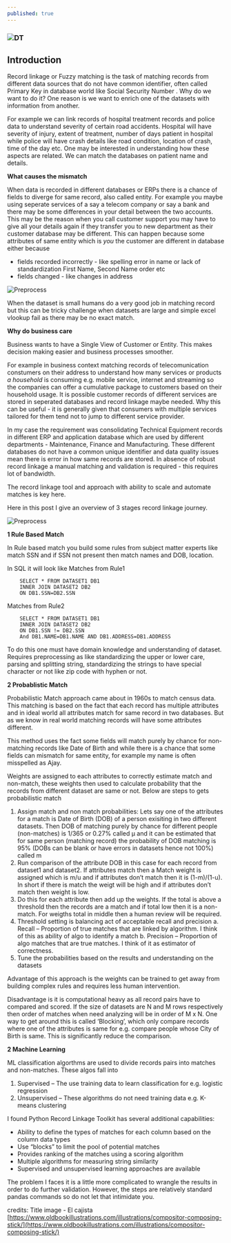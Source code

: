 ```yaml
---
published: true
---
```

### ![DT](/images/compositor-composing-stick-1200.jpg)



## Introduction

Record linkage or Fuzzy matching is the task of matching records from different data sources that do not have common identifier, often called Primary Key in database world like Social Security Number . Why do we want to do it? One reason is we want to enrich one of the datasets with information from another.

For example we can link records of hospital treatment records and police data to understand severity of certain road accidents. Hospital will have severity of injury, extent of treatment, number of days patient in hospital while police will have crash details like road condition, location of crash, time of the day etc. One may be interested in understanding how these aspects are related. We can match the databases on patient name and details.



**What causes the mismatch**

When data is recorded in different databases or ERPs there is a chance of fields to diverge for same record, also called entity. For example you maybe using seperate services of a say a telecom company or say a bank and there may be some differences in your detail between the two accounts. This may be the reason when you call  customer support you may have to give all your details again if they transfer you to new department as their customer database may be different. This can happen because some attributes of same entity which is _you_ the customer are different in database either because
- fields recorded incorrectly - like spelling error in name or lack of standardization First Name, Second Name order etc
- fields changed - like changes in address 

![Preprocess](/images/Record-linkage-example.png)

When the dataset is small humans do a very good job in matching record but this can be tricky challenge when datasets are large and simple excel vlookup fail as there may be no exact match. 

**Why do business care**

Business wants to have a Single View of Customer or Entity. This makes decision making easier and business processes smoother.

For example in business context matching records of telecomunication constumers on their address to understand how many services or products _a household_ is consuming e.g. mobile service, internet and streaming so the companies can offer a cumulative package to customers based on their household usage. It is possible customer records of different services are stored in seperated databases and record linkage maybe needed. Why this can be useful - it is generally given that consumers with multiple services tailored for them tend not to jump to different service provider. 

In my case the requirement was consolidating Technical Equipment records in different ERP and application database which are used by different departments - Maintenance, Finance and Manufacturing. These different databases do not have a common unique identifier and data quality issues mean there is error in how same records are stored. In absence of robust record linkage a manual matching and validation is required - this requires lot of bandwidth.

The record linkage tool and approach with ability to scale and automate matches is key here.

Here in this post I give an overview of 3 stages record linkage journey.

![Preprocess](/images/3_Stages.JPG)




**1 Rule Based Match**

In Rule based match you build some rules from subject matter experts like match SSN and if SSN not present then match names and DOB, location.

In SQL it will look like
Matches from Rule1

        SELECT * FROM DATASET1 DB1
        INNER JOIN DATASET2 DB2
        ON DB1.SSN=DB2.SSN

Matches from Rule2

        SELECT * FROM DATASET1 DB1
        INNER JOIN DATASET2 DB2
        ON DB1.SSN != DB2.SSN
        And DB1.NAME=DB1.NAME AND DB1.ADDRESS=DB1.ADDRESS 

To do this one must have domain knowledge and understanding of dataset. Requires preprocessing as like standardizing the upper or lower care, parsing and splitting string, standardizing the strings to have special character or not like zip code with hyphen or not.



**2 Probablistic Match**

Probabilistic Match approach came about in 1960s to match census data. This matching is based on the fact that each record has multiple attributes and in ideal world all attributes match for same record in two databases. But as we know in real world matching records will have some attributes different.

This method uses the fact some fields will match purely by chance for non-matching records like Date of Birth and while there is a chance that some fields can mismatch for same entity, for example my name is often misspelled as Ajay. 


Weights are assigned to each attributes to correctly estimate match and non-match, these weights then used to calculate probability that the records from different dataset are same or not. Below are steps to gets probabilistic match

1.	Assign match and non match probabilities: Lets say one of the attributes for a match is Date of Birth (DOB) of a person exisiting in two different datasets. Then DOB of matching purely by chance for different people (non-matches) is 1/365 or 0.27% called µ and it can be estimated that for same person (matching record) the probability of DOB matching is 95% (DOBs can be blank or have errors in datasets hence not 100%) called m
2.	Run comparison of the attribute DOB in this case for each record from dataset1 and dataset2. If attributes match then a Match weight is assigned which is m/u and if attributes don’t match then it is (1-m)/(1-u). In short if there is match the weigt will be high and if attributes don’t match then weight is low.
3.	Do this for each attribute then add up the weights. If the total is above a threshold then the records are a match and if total low then it is a non-match. For weigths total in middle then a human review will be required.
4.	Threshold setting is balancing act of acceptable recall and precision
a.	Recall – Proportion of true matches that are linked by algorithm. I think of this as ability of algo to identify a match
b.	Precision – Proportion of algo matches that are true matches. I think of it as estimator of correctness.
5.	Tune the probabilities based on the results and understanding on the datasets

Advantage of this approach is the weights can be trained to get away from building complex rules and requires less human intervention. 

Disadvantage is it is computational heavy as all record pairs have to compared and scored. If the size of datasets are N and M rows respectively then order of matches when need analyzing will be in order of M x N. One way to get around this is called ‘Blocking’, which only compare records where one of the attributes is same for e.g. compare people whose City of Birth is same. This is significantly reduce the comparison.



**2 Machine Learning**

ML classification algorthms are used to divide records pairs into matches and non-matches. These algos fall into
1.	Supervised – The use training data to learn classification for e.g. logistic regression
2.	Unsupervised – These algorithms do not need training data e.g. K-means clustering

I found Python Record Linkage Toolkit has several additional capabilities:

- Ability to define the types of matches for each column based on the column data types
- Use “blocks” to limit the pool of potential matches
- Provides ranking of the matches using a scoring algorithm
- Multiple algorithms for measuring string similarity
- Supervised and unsupervised learning approaches are available


The problem I faces it is a little more complicated to wrangle the results in order to do further validation. However, the steps are relatively standard pandas commands so do not let that intimidate you.

credits: Title image - El cajista [https://www.oldbookillustrations.com/illustrations/compositor-composing-stick/](https://www.oldbookillustrations.com/illustrations/compositor-composing-stick/)
